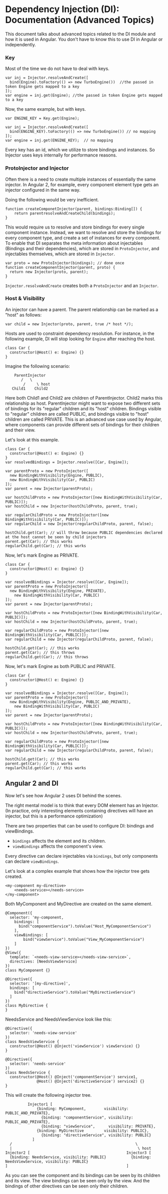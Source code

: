 # Dependency Injection (DI): Documentation (Advanced Topics)

This document talks about advanced topics related to the DI module and how it is used in Angular. You don't have to know this to use DI in Angular or independently.

### Key

Most of the time we do not have to deal with keys.

```
var inj = Injector.resolveAndCreate([
  bind(Engine).toFactory(() => new TurboEngine())  //the passed in token Engine gets mapped to a key
]);
var engine = inj.get(Engine); //the passed in token Engine gets mapped to a key
```

Now, the same example, but with keys.

```
var ENGINE_KEY = Key.get(Engine);

var inj = Injector.resolveAndCreate([
  bind(ENGINE_KEY).toFactory(() => new TurboEngine()) // no mapping
]);
var engine = inj.get(ENGINE_KEY);  // no mapping
```

Every key has an id, which we utilize to store bindings and instances. So Injector uses keys internally for performance reasons.

### ProtoInjector and Injector

Often there is a need to create multiple instances of essentially the same injector. In Angular 2, for example, every component element type gets an injector configured in the same way.

Doing the following would be very inefficient.

```
function createComponetInjector(parent, bindings:Binding[]) {
	return parentresolveAndCreateChild(bindings);
}
```

This would require us to resolve and store bindings for every single component instance. Instead, we want to resolve and store the bindings for every component type, and create a set of instances for every component. To enable that DI separates the meta information about injectables (Bindings and their dependencies), which are stored in `ProtoInjector`, and injectables themselves, which are stored in `Injector`.

```
var proto = new ProtoInjector(bindings); // done once
function createComponentInjector(parent, proto) {
  return new Injector(proto, parent);
}
```

`Injector.resolveAndCreate` creates both a `ProtoInjector` and an `Injector`.

### Host & Visibility

An injector can have a parent. The parent relationship can be marked as a "host" as follows:

```
var child = new Injector(proto, parent, true /* host */);
```

Hosts are used to constraint dependency resolution. For instance, in the following example, DI will stop looking for `Engine` after reaching the host.

```
class Car {
  constructor(@Host() e: Engine) {}
}
```

Imagine the following scenario:

```
    ParentInjector
       /   \
	    /     \ host
   Child1    Child2
```

Here both Child1 and Child2 are children of ParentInjector. Child2 marks this relationship as host. ParentInjector might want to expose two different sets of bindings for its "regular" children and its "host" children. Bindings visible to "regular" children are called PUBLIC, and bindings visible to "host" children are called PRIVATE. This is an advanced use case used by Angular, where components can provide different sets of bindings for their children and their view.

Let's look at this example.

```
class Car {
  constructor(@Host() e: Engine) {}
}
var resolvedBindings = Injector.resolve([Car, Engine]);

var parentProto = new ProtoInjector([
  new BindingWithVisibility(Engine, PUBLIC),
  new BindingWithVisibility(Car, PUBLIC)
]);
var parent = new Injector(parentProto);

var hostChildProto = new ProtoInjector([new BindingWithVisibility(Car, PUBLIC)]);
var hostChild = new Injector(hostChildProto, parent, true);

var regularChildProto = new ProtoInjector([new BindingWithVisibility(Car, PUBLIC)]);
var regularChild = new Injector(regularChildProto, parent, false);

hostChild.get(Car); // will throw because PUBLIC dependencies declared at the host cannot be seen by child injectors
parent.get(Car); // this works
regularChild.get(Car); // this works
```

Now, let's mark Engine as PRIVATE.

```
class Car {
  constructor(@Host() e: Engine) {}
}

var resolvedBindings = Injector.resolve([Car, Engine]);
var parentProto = new ProtoInjector([
  new BindingWithVisibility(Engine, PRIVATE),
	new BindingWithVisibility(Car, PUBLIC)
]);
var parent = new Injector(parentProto);

var hostChildProto = new ProtoInjector([new BindingWithVisibility(Car, PUBLIC)]);
var hostChild = new Injector(hostChildProto, parent, true);

var regularChildProto = new ProtoInjector([new BindingWithVisibility(Car, PUBLIC)]);
var regularChild = new Injector(regularChildProto, parent, false);

hostChild.get(Car); // this works
parent.get(Car); // this throws
regularChild.get(Car); // this throws
```

Now, let's mark Engine as both PUBLIC and PRIVATE.

```
class Car {
  constructor(@Host() e: Engine) {}
}

var resolvedBindings = Injector.resolve([Car, Engine]);
var parentProto = new ProtoInjector([
  new BindingWithVisibility(Engine, PUBLIC_AND_PRIVATE),
	new BindingWithVisibility(Car, PUBLIC)
]);
var parent = new Injector(parentProto);

var hostChildProto = new ProtoInjector([new BindingWithVisibility(Car, PUBLIC)]);
var hostChild = new Injector(hostChildProto, parent, true);

var regularChildProto = new ProtoInjector([new BindingWithVisibility(Car, PUBLIC)]);
var regularChild = new Injector(regularChildProto, parent, false);

hostChild.get(Car); // this works
parent.get(Car); // this works
regularChild.get(Car); // this works
```

## Angular 2 and DI

Now let's see how Angular 2 uses DI behind the scenes.

The right mental model is to think that every DOM element has an Injector. (In practice, only interesting elements containing directives will have an injector, but this is a performance optimization)

There are two properties that can be used to configure DI: bindings and viewBindings.

- `bindings` affects the element and its children.
- `viewBindings` affects the component's view.

Every directive can declare injectables via `bindings`, but only components can declare `viewBindings`.

Let's look at a complex example that shows how the injector tree gets created.

```
<my-component my-directive>
	<needs-service></needs-service>
</my-component>
```

Both MyComponent and MyDirective are created on the same element.

```
@Component({
  selector: 'my-component,
	bindings: [
	  bind("componentService").toValue("Host_MyComponentService")
	],
	viewBindings: [
		bind("viewService").toValue("View_MyComponentService")
	]
})
@View({
  template: `<needs-view-service></needs-view-service>`,
  directives: [NeedsViewService]
})
class MyComponent {}

@Directive({
  selector: '[my-directive]',
  bindings: [
    bind("directiveService").toValue("MyDirectiveService")
  ]
})
class MyDirective {
}
```

NeedsService and NeedsViewService look like this:

```
@Directive({
  selector: 'needs-view-service'
})
class NeedsViewService {
  constructor(@Host() @Inject('viewService') viewService) {}
}

@Directive({
  selector: 'needs-service'
})
class NeedsService {
  constructor(@Host() @Inject('componentService') service1,
              @Host() @Inject('directiveService') service2) {}
}
```

This will create the following injector tree.

```
		  Injector1 [
			  {binding: MyComponent,        visibility: PUBLIC_AND_PRIVATE},
				{binding: "componentService", visibility: PUBLIC_AND_PRIVATE},
				{binding: "viewService",      visibility: PRIVATE},
			  {binding: MyDirective         visibility: PUBLIC},
				{binding: "directiveService", visibility: PUBLIC}
			]
  /                                                       \
  |                                                        \ host
Injector2 [                                           Injector3 [
  {binding: NeedsService, visibility: PUBLIC}           {binding: NeedsViewService, visibility: PUBLIC}
]                                                     ]
```

As you can see the component and its bindings can be seen by its children and its view. The view bindings can be seen only by the view. And the bindings of other directives can be seen only their children.

